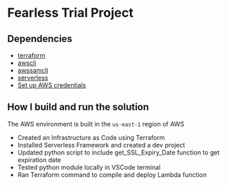 # Fearless Trial Project

## Dependencies
- [terraform](https://www.terraform.io/docs/cli/commands/index.html)
- [awscli](https://aws.amazon.com/cli/)
- [awssamcli](https://docs.aws.amazon.com/serverless-application-model/latest/developerguide/serverless-sam-cli-install.html)
- [serverless](https://www.serverless.com/framework/docs/getting-started)
- [Set up AWS credentials](https://docs.aws.amazon.com/cli/latest/userguide/cli-configure-files.html)


## How I build and run the solution

The AWS environment is built in the `us-east-1` region of AWS

- Created an Infrastructure as Code using Terraform
- Installed Serverless Framework and created a dev project
- Updated python script to include get_SSL_Expiry_Date function to get expiration date
- Tested python module locally in VSCode terminal
- Ran Terraform command to compile and deploy Lambda function
